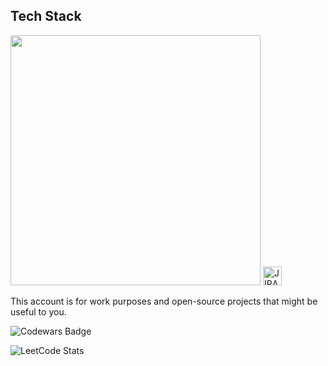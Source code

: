 ## Tech Stack
<div align="left">
  <img src="https://skillicons.dev/icons?i=js,ts,react,obsidian,git,docker,php,mysql,mongodb,express" width="400"/>
  <img src="https://cdn.jsdelivr.net/gh/devicons/devicon/icons/jira/jira-original.svg" alt="JIRA" width="30"/>
</div>

This account is for work purposes and open-source projects that might be useful to you.

![Codewars Badge](https://www.codewars.com/users/BryanLomerio/badges/large)

<div align="left">
  <img src="https://leetcard.jacoblin.cool/bryanlomerio?theme=dark&font=Noto%20Sans%20Kayah%20Li&ext=activity" alt="LeetCode Stats">
</div>
